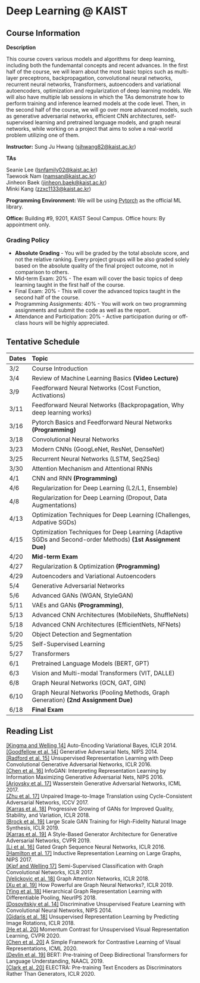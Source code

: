 # Deep Learning @ KAIST

## Course Information

**Description**

This course covers various models and algorithms for deep learning, including both the fundemantal concepts and recent advances. In the first half of the course, we will learn about the most basic topics such as multi-layer preceptrons, backpropagation, convolutional neural networks, recurrent neural networks, Transformers, autoencoders and variational autoencoders, optimization and regularization of deep learning models. We will also have multiple lab sessions in which the TAs demonstrate how to perform training and inference learned models at the code level. Then, in the second half of the course, we will go over more advanced models, such as generative adversarial networks, efficient CNN architectures, self-supervised learning and pretrained language models, and graph neural networks, while working on a project that aims to solve a real-world problem utilizing one of them.  

**Instructor:** Sung Ju Hwang (sjhwang82@kaist.ac.kr)  

**TAs** 

Seanie Lee (lsnfamily02@kaist.ac.kr)  
Taewook Nam (namsan@kaist.ac.kr)  
Jinheon Baek (jinheon.baek@kaist.ac.kr)  
Minki Kang (zzxc1133@kaist.ac.kr)  

**Programming Environment:**
We will be using [Pytorch](https://pytorch.org/) as the official ML library.

**Office:** 
Building #9, 9201, KAIST Seoul Campus. 
Office hours: By appointment only.

### Grading Policy
* **Absolute Grading** - You will be graded by the total absolute score, and not the relative ranking. Every project groups will be also graded solely based on the absolute quality of the final project outcome, not in comparison to others.
* Mid-term Exam: 20% - The exam will cover the basic topics of deep learning taught in the first half of the course.
* Final Exam: 20% - This will cover the advanced topics taught in the second half of the course. 
* Programming Assignments: 40% - You will work on two programming assignments and submit the code as well as the report.
* Attendance and Participation: 20% - Active participation during or off-class hours will be highly appreciated.

## Tentative Schedule

| Dates | Topic | 
|---|:---|
|3/2| Course Introduction |
|3/4| Review of Machine Learning Basics **(Video Lecture)** |
|3/9| Feedforward Neural Networks (Cost Function, Activations)
|3/11| Feedforward Neural Networks (Backpropagation, Why deep learning works)
|3/16| Pytorch Basics and Feedforward Neural Networks **(Programming)** 
|3/18| Convolutional Neural Networks
|3/23| Modern CNNs (GoogLeNet, ResNet, DenseNet)
|3/25| Recurrent Neural Networks (LSTM, Seq2Seq)
|3/30| Attention Mechanism and Attentional RNNs
|4/1| CNN and RNN **(Programming)**
|4/6| Regularization for Deep Learning (L2/L1, Ensemble)  
|4/8| Regularization for Deep Learning (Dropout, Data Augmentations)
|4/13| Optimization Techniques for Deep Learning (Challenges, Adpative SGDs) 
|4/15| Optimization Techniques for Deep Learning (Adaptive SGDs and Second-order Methods) **(1st Assignment Due)**
|4/20| **Mid-term Exam**
|4/27| Regularization & Optimization **(Programming)**
|4/29| Autoencoders and Variational Autoencoders
|5/4| Generative Adversarial Networks
|5/6| Advanced GANs (WGAN, StyleGAN)
|5/11| VAEs and GANs **(Programming)**, 
|5/13| Advanced CNN Architectures (MobileNets, ShuffleNets)
|5/18| Advanced CNN Architectures (EfficientNets, NFNets)
|5/20| Object Detection and Segmentation
|5/25| Self-Supervised Learning 
|5/27| Transformers
|6/1| Pretrained Language Models (BERT, GPT)
|6/3| Vision and Multi-modal Transformers (VIT, DALLE) 
|6/8| Graph Neural Networks (GCN, GAT, GIN)
|6/10| Graph Neural Networks (Pooling Methods, Graph Generation) **(2nd Assignment Due)**
|6/18| **Final Exam**

## Reading List
[[Kingma and Welling 14]](https://arxiv.org/pdf/1312.6114.pdf) Auto-Encoding Variational Bayes, ICLR 2014.   
[[Goodfellow et al. 14]](https://papers.nips.cc/paper/5423-generative-adversarial-nets.pdf) Generative Adversarial Nets, NIPS 2014.   
[[Radford et al. 15]](https://arxiv.org/abs/1511.06434) Unsupervised Representation Learning with Deep Convolutional Generative Adversarial Networks, ICLR 2016.   
[[Chen et al. 16]](https://papers.nips.cc/paper/6399-infogan-interpretable-representation-learning-by-information-maximizing-generative-adversarial-nets.pdf) InfoGAN: Interpreting Representation Learning by Information Maximizing Generative Adversarial Nets, NIPS 2016.   
[[Arjovsky et al. 17]](http://proceedings.mlr.press/v70/arjovsky17a/arjovsky17a.pdf) Wasserstein Generative Adversarial Networks, ICML 2017.  
[[Zhu et al. 17]](https://arxiv.org/pdf/1703.10593.pdf) Unpaired Image-to-Image Translation using Cycle-Consistent Adversarial Networks, ICCV 2017.  
[[Karras et al. 18]](https://openreview.net/forum?id=Hk99zCeAb) Progressive Growing of GANs for Improved Quality, Stability, and Variation, ICLR 2018.  
[[Brock et al. 19]](https://openreview.net/pdf?id=B1xsqj09Fm) Large Scale GAN Training for High-Fidelity Natural Image Synthesis, ICLR 2019.  
[[Karras et al. 19]](http://openaccess.thecvf.com/content_CVPR_2019/papers/Karras_A_Style-Based_Generator_Architecture_for_Generative_Adversarial_Networks_CVPR_2019_paper.pdf) A Style-Based Generator Architecture for Generative Adversarial Networks, CVPR 2019.  
[[Li et al. 16]](https://arxiv.org/pdf/1511.05493.pdf) Gated Graph Sequence Neural Networks, ICLR 2016.  
[[Hamilton et al. 17]](https://papers.nips.cc/paper/6703-inductive-representation-learning-on-large-graphs.pdf) Inductive Representation Learning on Large Graphs, NIPS 2017.  
[[Kipf and Welling 17]](https://openreview.net/pdf?id=SJU4ayYgl) Semi-Supervised Classification with Graph Convolutional Networks, ICLR 2017.  
[[Velickovic et al. 18]](https://openreview.net/pdf?id=rJXMpikCZ) Graph Attention Networks, ICLR 2018.   
[[Xu et al. 19]](https://openreview.net/forum?id=ryGs6iA5Km) How Powerful are Graph Neural Networks?, ICLR 2019.  
[[Ying et al. 18]](https://papers.nips.cc/paper/7729-hierarchical-graph-representation-learning-with-differentiable-pooling.pdf) Hierarchical Graph Representation Learning with Differentiable Pooling, NeurIPS 2018.  
[[Dosovitskiy et al. 14]](https://papers.nips.cc/paper/5548-discriminative-unsupervised-feature-learning-with-convolutional-neural-networks.pdf) Discriminative Unsupervised Feature Learning with Convolutional Neural Networks, NIPS 2014.  
[[Gidaris et al. 18]](https://openreview.net/pdf?id=S1v4N2l0-) Unsupervised Representation Learning by Predicting Image Rotations, ICLR 2018.  
[[He et al. 20]](https://openaccess.thecvf.com/content_CVPR_2020/papers/He_Momentum_Contrast_for_Unsupervised_Visual_Representation_Learning_CVPR_2020_paper.pdf) Momentum Contrast for Unsupervised Visual Representation Learning, CVPR 2020.  
[[Chen et al. 20]](https://proceedings.icml.cc/static/paper_files/icml/2020/6165-Paper.pdf) A Simple Framework for Contrastive Learning of Visual Representations, ICML 2020.  
[[Devlin et al. 19]](https://www.aclweb.org/anthology/N19-1423.pdf) BERT: Pre-training of Deep Bidirectional Transformers for Language Understanding, NAACL 2019.  
[[Clark et al. 20]](https://openreview.net/pdf?id=r1xMH1BtvB) ELECTRA: Pre-training Text Encoders as Discriminators Rather Than Generators, ICLR 2020.  


